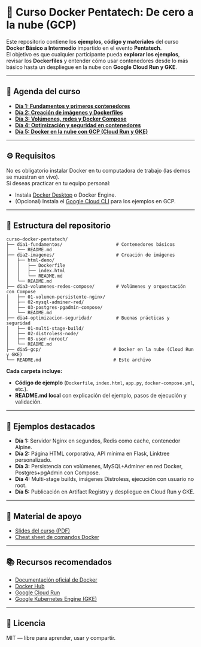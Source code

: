 # 🐳 Curso Docker Pentatech: De cero a la nube (GCP)

Este repositorio contiene los **ejemplos, código y materiales** del curso **Docker Básico a Intermedio** impartido en el evento **Pentatech**.  
El objetivo es que cualquier participante pueda **explorar los ejemplos**, revisar los **Dockerfiles** y entender cómo usar contenedores desde lo más básico hasta un despliegue en la nube con **Google Cloud Run y GKE**.

---

## 📅 Agenda del curso

- **[Día 1: Fundamentos y primeros contenedores](./dia1-fundamentos/)**  
- **[Día 2: Creación de imágenes y Dockerfiles](./dia2-imagenes/)**  
- **[Día 3: Volúmenes, redes y Docker Compose](./dia3-volumenes-redes-compose/)**  
- **[Día 4: Optimización y seguridad en contenedores](./dia4-optimizacion-seguridad/)**  
- **[Día 5: Docker en la nube con GCP (Cloud Run y GKE)](./dia5-gcp/)**  

---

## ⚙️ Requisitos

No es obligatorio instalar Docker en tu computadora de trabajo (las demos se muestran en vivo).  
Si deseas practicar en tu equipo personal:
- Instala [Docker Desktop](https://docs.docker.com/get-docker/) o Docker Engine.
- (Opcional) Instala el [Google Cloud CLI](https://cloud.google.com/sdk/docs/install) para los ejemplos en GCP.

---

## 📂 Estructura del repositorio

```
curso-docker-pentatech/
├── dia1-fundamentos/                    # Contenedores básicos
│   └── README.md
├── dia2-imagenes/                       # Creación de imágenes
│   ├── html-demo/
│   │   ├── Dockerfile
│   │   ├── index.html
│   │   └── README.md
│   └── README.md
├── dia3-volumenes-redes-compose/        # Volúmenes y orquestación con Compose
│   ├── 01-volumen-persistente-nginx/
│   ├── 02-mysql-adminer-red/
│   ├── 03-postgres-pgadmin-compose/
│   └── README.md
├── dia4-optimizacion-seguridad/         # Buenas prácticas y seguridad
│   ├── 01-multi-stage-build/
│   ├── 02-distroless-node/
│   ├── 03-user-noroot/
│   └── README.md
├── dia5-gcp/                           # Docker en la nube (Cloud Run y GKE)
└── README.md                           # Este archivo
```

**Cada carpeta incluye:**
- **Código de ejemplo** (`Dockerfile`, `index.html`, `app.py`, `docker-compose.yml`, etc.).
- **README.md local** con explicación del ejemplo, pasos de ejecución y validación.

---

## 🚀 Ejemplos destacados

- **Día 1:** Servidor Nginx en segundos, Redis como cache, contenedor Alpine.  
- **Día 2:** Página HTML corporativa, API mínima en Flask, Linktree personalizado.  
- **Día 3:** Persistencia con volúmenes, MySQL+Adminer en red Docker, Postgres+pgAdmin con Compose.  
- **Día 4:** Multi-stage builds, imágenes Distroless, ejecución con usuario no root.  
- **Día 5:** Publicación en Artifact Registry y despliegue en Cloud Run y GKE.  

---

## 📑 Material de apoyo

- [Slides del curso (PDF)](./slides/Curso-Docker.pdf)  
- [Cheat sheet de comandos Docker](./cheatsheet-docker.md)

---

## 📚 Recursos recomendados

- [Documentación oficial de Docker](https://docs.docker.com/)  
- [Docker Hub](https://hub.docker.com/)  
- [Google Cloud Run](https://cloud.google.com/run)  
- [Google Kubernetes Engine (GKE)](https://cloud.google.com/kubernetes-engine)

---

## 📜 Licencia

MIT — libre para aprender, usar y compartir.